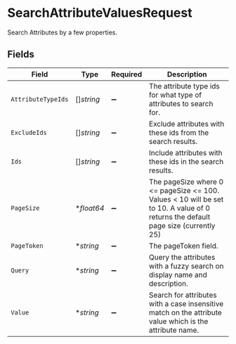 # SearchAttributeValuesRequest

Search Attributes by a few properties.


## Fields

| Field                                                                                                                             | Type                                                                                                                              | Required                                                                                                                          | Description                                                                                                                       |
| --------------------------------------------------------------------------------------------------------------------------------- | --------------------------------------------------------------------------------------------------------------------------------- | --------------------------------------------------------------------------------------------------------------------------------- | --------------------------------------------------------------------------------------------------------------------------------- |
| `AttributeTypeIds`                                                                                                                | []*string*                                                                                                                        | :heavy_minus_sign:                                                                                                                | The attribute type ids for what type of attributes to search for.                                                                 |
| `ExcludeIds`                                                                                                                      | []*string*                                                                                                                        | :heavy_minus_sign:                                                                                                                | Exclude attributes with these ids from the search results.                                                                        |
| `Ids`                                                                                                                             | []*string*                                                                                                                        | :heavy_minus_sign:                                                                                                                | Include attributes with these ids in the search results.                                                                          |
| `PageSize`                                                                                                                        | **float64*                                                                                                                        | :heavy_minus_sign:                                                                                                                | The pageSize where 0 <= pageSize <= 100. Values < 10 will be set to 10. A value of 0 returns the default page size (currently 25) |
| `PageToken`                                                                                                                       | **string*                                                                                                                         | :heavy_minus_sign:                                                                                                                | The pageToken field.                                                                                                              |
| `Query`                                                                                                                           | **string*                                                                                                                         | :heavy_minus_sign:                                                                                                                | Query the attributes with a fuzzy search on display name and description.                                                         |
| `Value`                                                                                                                           | **string*                                                                                                                         | :heavy_minus_sign:                                                                                                                | Search for attributes with a case insensitive match on the attribute value which is the attribute name.                           |